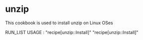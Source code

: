 # unzip

This cookbook is used to install unzip on Linux  OSes

RUN_LIST USAGE : "recipe[unzip::Install]"
                 "recipe[unzip::Install]"
